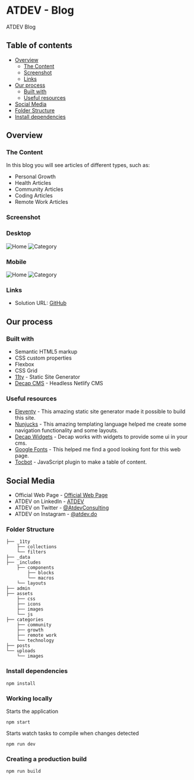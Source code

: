 <!-- @format -->

# ATDEV - Blog

ATDEV Blog

## Table of contents

-   [Overview](#overview)
    -   [The Content](#the-content)
    -   [Screenshot](#screenshot)
    -   [Links](#links)
-   [Our process](#our-process)
    -   [Built with](#built-with)
    -   [Useful resources](#useful-resources)
-   [Social Media](#social-media)
-   [Folder Structure](#folder-structure)
-   [Install dependencies](#install-dependencies)

## Overview

### The Content

In this blog you will see articles of different types, such as:

-   Personal Growth
-   Health Articles
-   Community Articles
-   Coding Articles
-   Remote Work Articles

### Screenshot

### Desktop

![Home](/assets/images/blog-home-capture.webp)
![Category](/assets/images/blog-growth-category.webp)

### Mobile

![Home](/assets/images/home-mobile.webp)
![Category](/assets/images/category-mobile.webp)

### Links

-   Solution URL: [GitHub](https://github.com/atdevdo/atdev_site_blog)

## Our process

### Built with

-   Semantic HTML5 markup
-   CSS custom properties
-   Flexbox
-   CSS Grid
-   [11ty](https://www.11ty.dev/) - Static Site Generator
-   [Decap CMS](https://decapcms.org/docs/intro/) - Headless Netlify CMS

### Useful resources

-   [Eleventy](https://www.11ty.dev/docs/) - This amazing static site generator made it possible to build this site.
-   [Nunjucks](https://www.11ty.dev/docs/languages/nunjucks/) - This amazing templating language helped me create some navigation functionality and some layouts.
-   [Decap Widgets](https://decapcms.org/docs/widgets/) - Decap works with widgets to provide some ui in your cms.
-   [Google Fonts](https://fonts.google.com/) - This helped me find a good looking font for this web page.
-   [Tocbot](https://www.cssscript.com/highly-customizable-table-contents-generator-tocbot/) - JavaScript plugin to make a table of content.

## Social Media

-   Official Web Page - [Official Web Page](https://atdev.do/)
-   ATDEV on LinkedIn - [ATDEV](https://www.linkedin.com/company/atdev/about/)
-   ATDEV on Twitter - [@AtdevConsulting](https://twitter.com/AtdevConsulting)
-   ATDEV on Instagram - [@atdev.do](https://www.instagram.com/atdev.do/)

### Folder Structure

```.
├── _11ty
    ├── collections
    └── filters
├── _data
├── _includes
    ├── components
        ├── blocks
        └── macros
    └── layouts
├── admin
├── assets
    ├── css
    ├── icons
    ├── images
    └── js
├── categories
    ├── community
    ├── growth
    ├── remote work
    └── technology
├── posts
└── uploads
    └── images
```

### Install dependencies

```.
npm install
```

### Working locally

Starts the application

```.
npm start
```

Starts watch tasks to compile when changes detected

```.
npm run dev
```

### Creating a production build

```.
npm run build
```
